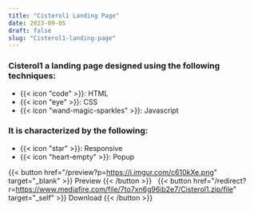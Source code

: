 ```yaml
---
title: "Cisterol1 Landing Page"
date: 2023-09-05
draft: false
slug: "Cisterol1-landing-page"
---
```

### __Cisterol1__ a __landing page__ designed using the following techniques:
- {{< icon "code" >}}: HTML
- {{< icon "eye" >}}: CSS
- {{< icon "wand-magic-sparkles" >}}: Javascript  

### It is characterized by the following:
- {{< icon "star" >}}: Responsive
- {{< icon "heart-empty" >}}:  Popup

<!--adsense-->

{{< button href="/preview?p=https://i.imgur.com/c610kXe.png" target="_blank" >}}
Preview
{{< /button >}} &nbsp; {{< button href="/redirect?r=https://www.mediafire.com/file/7to7xn6g96ib2e7/Cisterol1.zip/file" target="_self" >}}
Download
{{< /button >}}